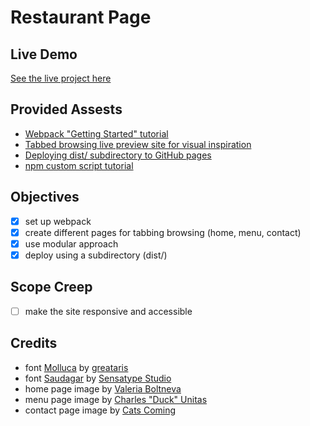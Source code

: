 # Restaurant Page

## Live Demo
[See the live project here](https://sahilcreate.github.io/restaurant-page/)

## Provided Assests
* [Webpack "Getting Started" tutorial](https://webpack.js.org/guides/getting-started/#using-a-configuration)
* [Tabbed browsing live preview site for visual inspiration](https://web.archive.org/web/20221024060550/https://eckben.github.io/bearysBreakfastBar/)
* [Deploying dist/ subdirectory to GitHub pages](https://gist.github.com/cobyism/4730490)
* [npm custom script tutorial](https://www.youtube.com/watch?v=REdzp64dijs)

## Objectives 
- [x] set up webpack
- [x] create different pages for tabbing browsing (home, menu, contact)
- [x] use modular approach 
- [x] deploy using a subdirectory (dist/)

## Scope Creep
- [ ] make the site responsive and accessible

## Credits
* font [Molluca](https://www.dafont.com/molluca.font) by [greataris](https://www.dafont.com/agung-aris.d6609)
* font [Saudagar](https://www.dafont.com/saudagar.font) by [Sensatype Studio](https://www.dafont.com/zamroni-hamzah.d7998)
* home page image by [Valeria Boltneva](https://www.pexels.com/@valeriya/)
* menu page image by [Charles "Duck" Unitas](https://unsplash.com/@unitasphotography)
* contact page image by [Cats Coming](https://www.pexels.com/@catscoming/)